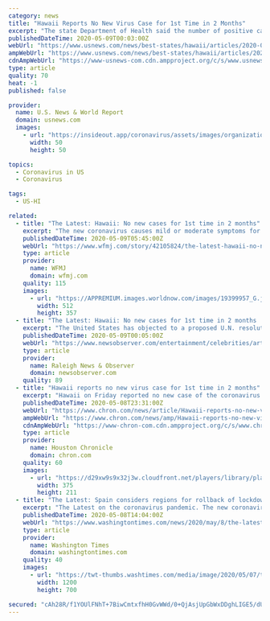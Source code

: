 ```yaml
---
category: news
title: "Hawaii Reports No New Virus Case for 1st Time in 2 Months"
excerpt: "The state Department of Health said the number of positive cases remained at 629. The last time there was no new case was on March 13, when Hawaii had just two cases total. Hawaii has been under a statewide stay-at-home order since the last week of March to slow the spread of the disease."
publishedDateTime: 2020-05-09T00:03:00Z
webUrl: "https://www.usnews.com/news/best-states/hawaii/articles/2020-05-06/hawaii-shopping-malls-among-businesses-allowed-to-reopen"
ampWebUrl: "https://www.usnews.com/news/best-states/hawaii/articles/2020-05-06/hawaii-shopping-malls-among-businesses-allowed-to-reopen?context=amp"
cdnAmpWebUrl: "https://www-usnews-com.cdn.ampproject.org/c/s/www.usnews.com/news/best-states/hawaii/articles/2020-05-06/hawaii-shopping-malls-among-businesses-allowed-to-reopen?context=amp"
type: article
quality: 70
heat: -1
published: false

provider:
  name: U.S. News & World Report
  domain: usnews.com
  images:
    - url: "https://insideout.app/coronavirus/assets/images/organizations/usnews.com-50x50.jpg"
      width: 50
      height: 50

topics:
  - Coronavirus in US
  - Coronavirus

tags:
  - US-HI

related:
  - title: "The Latest: Hawaii: No new cases for 1st time in 2 months"
    excerpt: "The new coronavirus causes mild or moderate symptoms for most people. For some, especially older adults and people with existing health problems, it can cause more severe illness or death. - Louisiana to hire at least 250 contact tracers."
    publishedDateTime: 2020-05-09T05:45:00Z
    webUrl: "https://www.wfmj.com/story/42105824/the-latest-hawaii-no-new-cases-for-1st-time-in-2-months"
    type: article
    provider:
      name: WFMJ
      domain: wfmj.com
    quality: 115
    images:
      - url: "https://APPREMIUM.images.worldnow.com/images/19399957_G.jpg?lastEditedDate=1588908579000"
        width: 512
        height: 357
  - title: "The Latest: Hawaii: No new cases for 1st time in 2 months | Raleigh News & Observer"
    excerpt: "The United States has objected to a proposed U.N. resolution on the coronavirus pandemic after diplomats said it had agreed to compromise language with China that didn’t directly mention the World Health Organization."
    publishedDateTime: 2020-05-09T00:05:00Z
    webUrl: "https://www.newsobserver.com/entertainment/celebrities/article242592651.html"
    type: article
    provider:
      name: Raleigh News & Observer
      domain: newsobserver.com
    quality: 89
  - title: "Hawaii reports no new virus case for 1st time in 2 months"
    excerpt: "Hawaii on Friday reported no new case of the coronavirus for the first time in nearly two months. The state Department of Health said the number of positive cases remained at 629. The last time there was no new case was on March 13,"
    publishedDateTime: 2020-05-08T23:31:00Z
    webUrl: "https://www.chron.com/news/article/Hawaii-reports-no-new-virus-case-for-1st-time-in-15257984.php"
    ampWebUrl: "https://www.chron.com/news/amp/Hawaii-reports-no-new-virus-case-for-1st-time-in-15257984.php"
    cdnAmpWebUrl: "https://www-chron-com.cdn.ampproject.org/c/s/www.chron.com/news/amp/Hawaii-reports-no-new-virus-case-for-1st-time-in-15257984.php"
    type: article
    provider:
      name: Houston Chronicle
      domain: chron.com
    quality: 60
    images:
      - url: "https://d29xw9s9x32j3w.cloudfront.net/players/library/placeholder.png"
        width: 375
        height: 211
  - title: "The Latest: Spain considers regions for rollback of lockdown"
    excerpt: "The Latest on the coronavirus pandemic. The new coronavirus causes mild or moderate symptoms for most people. For some, especially older adults and people with existing health problems, it can cause more severe illness or death."
    publishedDateTime: 2020-05-08T14:04:00Z
    webUrl: "https://www.washingtontimes.com/news/2020/may/8/the-latest-india-starts-bringing-back-stranded-cit/"
    type: article
    provider:
      name: Washington Times
      domain: washingtontimes.com
    quality: 40
    images:
      - url: "https://twt-thumbs.washtimes.com/media/image/2020/05/07/trump_national_day_of_prayer_23117_c0-124-2978-1861_s1200x700.jpg?ae9e86ffbca4269d35289a2d8c5217e0640bf678"
        width: 1200
        height: 700

secured: "cAh28R/f1YOUlFNhT+7BiwCmtxfhH0GvWWd/0+QjAsjUpGbWxDDghLIGE5/dUYEostlfIUrIfH+Ft8C1sMpmV+ygJLIr0ebYLhPdmlObLcIFtkqg2AA/eLL+BLrwxw73skwzs7ekjzbYPtcU1IXM1YbnpuYfeNp+X4kWBahLkiwOQl/EeUs9D40rWkeSGOHBvtJAWj1wXl0bN50HmHqQgPVUjhU6YYREgwM3ugNb4mbgaQA1T23AfYHuOZv9yo3a80F1Y/gZy3uz+FG2t+FiA1YKT10YKwXj0igfceq/deSA7tvXZwZSwVWy3aMOz5mf1BnCXUYeCSYLc1ryPXLXRlR/XfnMxC8B6usAaMZaYRDVt+qADxjZmV5OJ/jOdx4rDMVskBqS4zI/1yMNECL682x6543lIvUMynah1UTfR5NnLx880w/NFL3L14uUkSU9cxQ7g/zH72bLVegxZxJRV4InA30nsZGceUXH4GkajYE=;n4Y0fxXMohVFRPx7OZy1GQ=="
---
```



